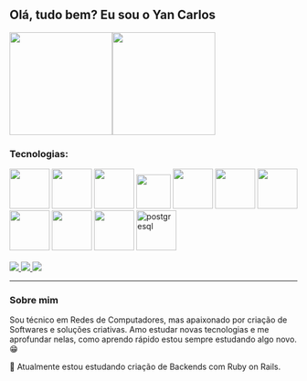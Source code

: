 ## Olá, tudo bem? Eu sou o Yan Carlos

<div style="display: flex">
 <img src="https://github-readme-stats.vercel.app/api?username=yc4rlos&theme=dark&show_icons=true)" height="180px">
 <img src="https://github-readme-stats.vercel.app/api/top-langs/?username=yc4rlos&layout=compact&theme=dark&show_icons=true)" height="180px">
</div>

<div>
  <h3>Tecnologias:</h3>
  <img src="https://cdn.jsdelivr.net/gh/devicons/devicon/icons/javascript/javascript-original.svg" width="70px" />
  <img src="https://cdn.jsdelivr.net/gh/devicons/devicon/icons/typescript/typescript-original.svg" width="70px" />
  <img src="https://cdn.jsdelivr.net/gh/devicons/devicon/icons/nodejs/nodejs-original.svg" width="70px"/>
  <img src="https://cdn.jsdelivr.net/gh/devicons/devicon/icons/ruby/ruby-plain.svg" width="60px"/>
            
  <img src="https://cdn.jsdelivr.net/gh/devicons/devicon/icons/nestjs/nestjs-plain.svg" width="70xp" />
  <img src="https://cdn.jsdelivr.net/gh/devicons/devicon/icons/rails/rails-plain.svg" width="70px" />
  <img src="https://cdn.jsdelivr.net/gh/devicons/devicon/icons/angularjs/angularjs-plain.svg" width="70px"/>
  <img src="https://cdn.jsdelivr.net/gh/devicons/devicon/icons/react/react-original.svg" width="70px"/>
  
   <img src="https://cdn.jsdelivr.net/gh/devicons/devicon/icons/mysql/mysql-plain.svg" width="70px"/>
  <img src="https://cdn.jsdelivr.net/gh/devicons/devicon/icons/mongodb/mongodb-plain.svg" width="70px"/>
  <img src="https://cdn.jsdelivr.net/gh/devicons/devicon/icons/postgresql/postgresql-plain.svg" width="70px" alt="postgresql"/>
  
</div>
<br>
<div>
  <a target="_blank" href="mailto:ycarlos.live@gmail.com"><img src="https://img.shields.io/badge/Gmail-D14836?style=for-the-badge&logo=gmail&logoColor=white"/> <a/>
  <a target="_blank" href="https://www.facebook.com/profile.php?id=100012228105743"> <img src="https://img.shields.io/badge/Facebook-1877F2?style=for-the-badge&logo=facebook&logoColor=white"</a>
  <a target="_blank" href="https://www.linkedin.com/in/yan-carlos-b95461216/"> <img src="https://img.shields.io/badge/LinkedIn-0077B5?style=for-the-badge&logo=linkedin&logoColor=white"> </a>
</div>
<hr>

### Sobre mim

Sou técnico em Redes de Computadores, mas apaixonado por criação de Softwares e soluções criativas. Amo estudar novas tecnologias e me aprofundar nelas, como aprendo rápido estou sempre estudando algo novo.😁

📖 Atualmente estou estudando criação de Backends com Ruby on Rails.
